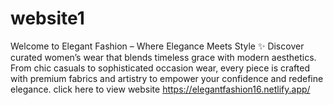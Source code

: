 # website1
Welcome to Elegant Fashion – Where Elegance Meets Style ✨ Discover curated women’s wear that blends timeless grace with modern aesthetics. From chic casuals to sophisticated occasion wear, every piece is crafted with premium fabrics and artistry to empower your confidence and redefine elegance.
 click here to view website https://elegantfashion16.netlify.app/
